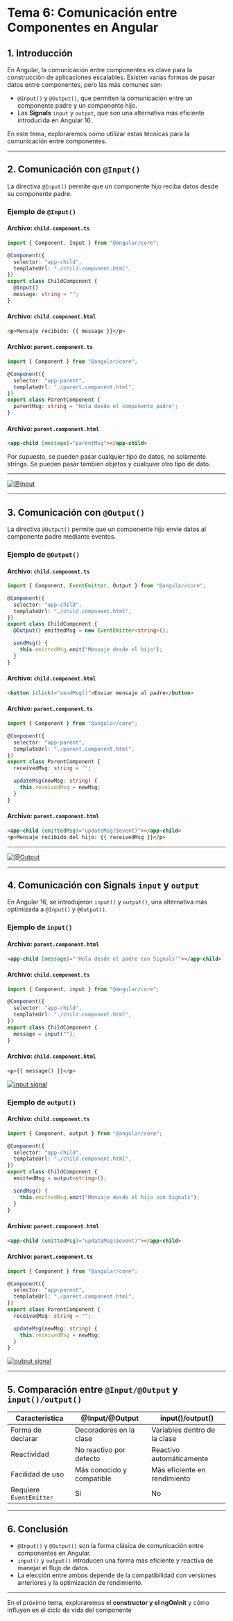 # **Tema 6: Comunicación entre Componentes en Angular**

## **1. Introducción**

En Angular, la comunicación entre componentes es clave para la construcción de aplicaciones escalables. Existen varias formas de pasar datos entre componentes, pero las más comunes son:

- `@Input()` y `@Output()`, que permiten la comunicación entre un componente padre y un componente hijo.
- Las **Signals** `input` y `output`, que son una alternativa más eficiente introducida en Angular 16.

En este tema, exploraremos cómo utilizar estas técnicas para la comunicación entre componentes.

---

## **2. Comunicación con `@Input()`**

La directiva `@Input()` permite que un componente hijo reciba datos desde su componente padre.

### **Ejemplo de `@Input()`**

#### **Archivo: `child.component.ts`**

```ts
import { Component, Input } from "@angular/core";

@Component({
  selector: "app-child",
  templateUrl: "./child.component.html",
})
export class ChildComponent {
  @Input()
  message: string = "";
}
```

#### **Archivo: `child.component.html`**

```html
<p>Mensaje recibido: {{ message }}</p>
```

#### **Archivo: `parent.component.ts`**

```ts
import { Component } from "@angular/core";

@Component({
  selector: "app-parent",
  templateUrl: "./parent.component.html",
})
export class ParentComponent {
  parentMsg: string = "Hola desde el componente padre";
}
```

#### **Archivo: `parent.component.html`**

```html
<app-child [message]="parentMsg"></app-child>
```

Por supuesto, se pueden pasar cualquier tipo de datos, no solamente strings. Se pueden pasar tambien objetos y cualquier otro tipo de dato.

---

[![@Input](https://img.youtube.com/vi/UgrlXyxxfUc/0.jpg)](https://www.youtube.com/watch?v=UgrlXyxxfUc&list=PLzA2VyZwsq_9cD3JIxBymaIVyef07PJ-y)

---

## **3. Comunicación con `@Output()`**

La directiva `@Output()` permite que un componente hijo envíe datos al componente padre mediante eventos.

### **Ejemplo de `@Output()`**

#### **Archivo: `child.component.ts`**

```ts
import { Component, EventEmitter, Output } from "@angular/core";

@Component({
  selector: "app-child",
  templateUrl: "./child.component.html",
})
export class ChildComponent {
  @Output() emittedMsg = new EventEmitter<string>();

  sendMsg() {
    this.emittedMsg.emit("Mensaje desde el hijo");
  }
}
```

#### **Archivo: `child.component.html`**

```html
<button (click)="sendMsg()">Enviar mensaje al padre</button>
```

#### **Archivo: `parent.component.ts`**

```ts
import { Component } from "@angular/core";

@Component({
  selector: "app-parent",
  templateUrl: "./parent.component.html",
})
export class ParentComponent {
  receivedMsg: string = "";

  updateMsg(newMsg: string) {
    this.receivedMsg = newMsg;
  }
}
```

#### **Archivo: `parent.component.html`**

```html
<app-child (emittedMsg)="updateMsg($event)"></app-child>
<p>Mensaje recibido del hijo: {{ receivedMsg }}</p>
```

---

[![@Output](https://img.youtube.com/vi/8dQ_Kt7V6Dg/0.jpg)](https://www.youtube.com/watch?v=8dQ_Kt7V6Dg&list=PLzA2VyZwsq_9cD3JIxBymaIVyef07PJ-y)

---

## **4. Comunicación con Signals `input` y `output`**

En Angular 16, se introdujeron `input()` y `output()`, una alternativa más optimizada a `@Input()` y `@Output()`.

### **Ejemplo de `input()`**

#### **Archivo: `parent.component.html`**

```html
<app-child [message]="'Hola desde el padre con Signals'"></app-child>
```

#### **Archivo: `child.component.ts`**

```ts
import { Component, input } from "@angular/core";

@Component({
  selector: "app-child",
  templateUrl: "./child.component.html",
})
export class ChildComponent {
  message = input("");
}
```

#### **Archivo: `child.component.html`**

```html
<p>{{ message() }}</p>
```

[![input signal](https://img.youtube.com/vi/3Jg9OYIqdSA/0.jpg)](https://www.youtube.com/watch?v=3Jg9OYIqdSA&list=PLzA2VyZwsq_9cD3JIxBymaIVyef07PJ-y)

### **Ejemplo de `output()`**

#### **Archivo: `child.component.ts`**

```ts
import { Component, output } from "@angular/core";

@Component({
  selector: "app-child",
  templateUrl: "./child.component.html",
})
export class ChildComponent {
  emittedMsg = output<string>();

  sendMsg() {
    this.emittedMsg.emit("Mensaje desde el hijo con Signals");
  }
}
```

#### **Archivo: `parent.component.html`**

```html
<app-child (emittedMsg)="updateMsg($event)"></app-child>
```

#### **Archivo: `parent.component.ts`**

```ts
import { Component } from "@angular/core";

@Component({
  selector: "app-parent",
  templateUrl: "./parent.component.html",
})
export class ParentComponent {
  receivedMsg: string = "";

  updateMsg(newMsg: string) {
    this.receivedMsg = newMsg;
  }
}
```

[![output signal](https://img.youtube.com/vi/y5qUAE3ruP8/0.jpg)](https://www.youtube.com/watch?v=y5qUAE3ruP8&list=PLzA2VyZwsq_9cD3JIxBymaIVyef07PJ-y)

---

## **5. Comparación entre `@Input/@Output` y `input()/output()`**

| **Característica**      | **@Input/@Output**        | **input()/output()**         |
| ----------------------- | ------------------------- | ---------------------------- |
| Forma de declarar       | Decoradores en la clase   | Variables dentro de la clase |
| Reactividad             | No reactivo por defecto   | Reactivo automáticamente     |
| Facilidad de uso        | Más conocido y compatible | Más eficiente en rendimiento |
| Requiere `EventEmitter` | Sí                        | No                           |

---

## **6. Conclusión**

- `@Input()` y `@Output()` son la forma clásica de comunicación entre componentes en Angular.
- `input()` y `output()` introducen una forma más eficiente y reactiva de manejar el flujo de datos.
- La elección entre ambos depende de la compatibilidad con versiones anteriores y la optimización de rendimiento.

---

En el próximo tema, exploraremos el **constructor y el ngOnInit** y cómo influyen en el ciclo de vida del componente
